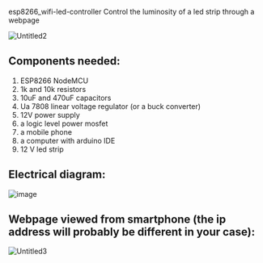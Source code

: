 esp8266_wifi-led-controller
Control the luminosity of a led strip through a webpage

![Untitled2](https://user-images.githubusercontent.com/105121727/184854317-80a8bec7-e9e7-4315-b440-04b2950d1397.png)

 ## Components needed:
  1. ESP8266 NodeMCU
  2. 1k and 10k resistors
  3. 10uF and 470uF capacitors
  4. Ua 7808 linear voltage regulator (or a buck converter)
  5. 12V power supply
  6. a logic level power mosfet
  7. a mobile phone
  8. a computer with arduino IDE
  9. 12 V led strip

 ## Electrical diagram:

![image](https://user-images.githubusercontent.com/105121727/181303859-5bda8efd-6174-484d-8251-788a16af87fe.png)

 ## Webpage viewed from smartphone (the ip address will probably be different in your case):

![Untitled3](https://user-images.githubusercontent.com/105121727/184855299-cd552113-fc56-415d-9341-8679893fcb84.png)
